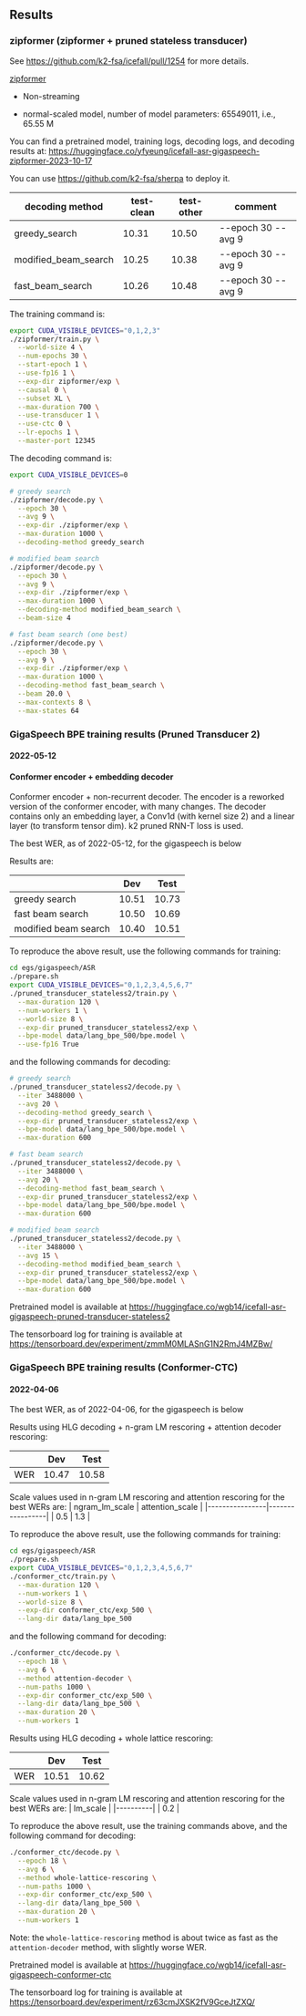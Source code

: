 ## Results
### zipformer (zipformer + pruned stateless transducer)

See <https://github.com/k2-fsa/icefall/pull/1254> for more details.

[zipformer](./zipformer)

- Non-streaming

- normal-scaled model, number of model parameters: 65549011, i.e., 65.55 M

You can find a pretrained model, training logs, decoding logs, and decoding results at:
<https://huggingface.co/yfyeung/icefall-asr-gigaspeech-zipformer-2023-10-17>

You can use <https://github.com/k2-fsa/sherpa> to deploy it.

| decoding method      | test-clean | test-other | comment            |
|----------------------|------------|------------|--------------------|
| greedy_search        | 10.31      | 10.50      | --epoch 30 --avg 9 |
| modified_beam_search | 10.25      | 10.38      | --epoch 30 --avg 9 |
| fast_beam_search     | 10.26      | 10.48      | --epoch 30 --avg 9 |

The training command is:
```bash
export CUDA_VISIBLE_DEVICES="0,1,2,3"
./zipformer/train.py \
  --world-size 4 \
  --num-epochs 30 \
  --start-epoch 1 \
  --use-fp16 1 \
  --exp-dir zipformer/exp \
  --causal 0 \
  --subset XL \
  --max-duration 700 \
  --use-transducer 1 \
  --use-ctc 0 \
  --lr-epochs 1 \
  --master-port 12345
```

The decoding command is:
```bash
export CUDA_VISIBLE_DEVICES=0

# greedy search
./zipformer/decode.py \
  --epoch 30 \
  --avg 9 \
  --exp-dir ./zipformer/exp \
  --max-duration 1000 \
  --decoding-method greedy_search

# modified beam search
./zipformer/decode.py \
  --epoch 30 \
  --avg 9 \
  --exp-dir ./zipformer/exp \
  --max-duration 1000 \
  --decoding-method modified_beam_search \
  --beam-size 4

# fast beam search (one best)
./zipformer/decode.py \
  --epoch 30 \
  --avg 9 \
  --exp-dir ./zipformer/exp \
  --max-duration 1000 \
  --decoding-method fast_beam_search \
  --beam 20.0 \
  --max-contexts 8 \
  --max-states 64
```

### GigaSpeech BPE training results (Pruned Transducer 2)

#### 2022-05-12

#### Conformer encoder + embedding decoder

Conformer encoder + non-recurrent decoder. The encoder is a
reworked version of the conformer encoder, with many changes. The
decoder contains only an embedding layer, a Conv1d (with kernel
size 2) and a linear layer (to transform tensor dim). k2 pruned
RNN-T loss is used.

The best WER, as of 2022-05-12, for the gigaspeech is below

Results are:

|                      |  Dev  | Test  |
|----------------------|-------|-------|
|    greedy search     | 10.51 | 10.73 |
|   fast beam search   | 10.50 | 10.69 |
| modified beam search | 10.40 | 10.51 |

To reproduce the above result, use the following commands for training:

```bash
cd egs/gigaspeech/ASR
./prepare.sh
export CUDA_VISIBLE_DEVICES="0,1,2,3,4,5,6,7"
./pruned_transducer_stateless2/train.py \
  --max-duration 120 \
  --num-workers 1 \
  --world-size 8 \
  --exp-dir pruned_transducer_stateless2/exp \
  --bpe-model data/lang_bpe_500/bpe.model \
  --use-fp16 True
```

and the following commands for decoding:

```bash
# greedy search
./pruned_transducer_stateless2/decode.py \
  --iter 3488000 \
  --avg 20 \
  --decoding-method greedy_search \
  --exp-dir pruned_transducer_stateless2/exp \
  --bpe-model data/lang_bpe_500/bpe.model \
  --max-duration 600

# fast beam search
./pruned_transducer_stateless2/decode.py \
  --iter 3488000 \
  --avg 20 \
  --decoding-method fast_beam_search \
  --exp-dir pruned_transducer_stateless2/exp \
  --bpe-model data/lang_bpe_500/bpe.model \
  --max-duration 600

# modified beam search
./pruned_transducer_stateless2/decode.py \
  --iter 3488000 \
  --avg 15 \
  --decoding-method modified_beam_search \
  --exp-dir pruned_transducer_stateless2/exp \
  --bpe-model data/lang_bpe_500/bpe.model \
  --max-duration 600
```

Pretrained model is available at
<https://huggingface.co/wgb14/icefall-asr-gigaspeech-pruned-transducer-stateless2>

The tensorboard log for training is available at
<https://tensorboard.dev/experiment/zmmM0MLASnG1N2RmJ4MZBw/>

### GigaSpeech BPE training results (Conformer-CTC)

#### 2022-04-06

The best WER, as of 2022-04-06, for the gigaspeech is below

Results using HLG decoding + n-gram LM rescoring + attention decoder rescoring:

|     |  Dev  | Test  |
|-----|-------|-------|
| WER | 10.47 | 10.58 |

Scale values used in n-gram LM rescoring and attention rescoring for the best WERs are:
| ngram_lm_scale | attention_scale |
|----------------|-----------------|
|      0.5       |       1.3       |


To reproduce the above result, use the following commands for training:

```bash
cd egs/gigaspeech/ASR
./prepare.sh
export CUDA_VISIBLE_DEVICES="0,1,2,3,4,5,6,7"
./conformer_ctc/train.py \
  --max-duration 120 \
  --num-workers 1 \
  --world-size 8 \
  --exp-dir conformer_ctc/exp_500 \
  --lang-dir data/lang_bpe_500
```

and the following command for decoding:

```bash
./conformer_ctc/decode.py \
  --epoch 18 \
  --avg 6 \
  --method attention-decoder \
  --num-paths 1000 \
  --exp-dir conformer_ctc/exp_500 \
  --lang-dir data/lang_bpe_500 \
  --max-duration 20 \
  --num-workers 1
```

Results using HLG decoding + whole lattice rescoring:

|     |  Dev  | Test  |
|-----|-------|-------|
| WER | 10.51 | 10.62 |

Scale values used in n-gram LM rescoring and attention rescoring for the best WERs are:
| lm_scale |
|----------|
|   0.2    |

To reproduce the above result, use the training commands above, and the following command for decoding:

```bash
./conformer_ctc/decode.py \
  --epoch 18 \
  --avg 6 \
  --method whole-lattice-rescoring \
  --num-paths 1000 \
  --exp-dir conformer_ctc/exp_500 \
  --lang-dir data/lang_bpe_500 \
  --max-duration 20 \
  --num-workers 1
```
Note: the `whole-lattice-rescoring` method is about twice as fast as the `attention-decoder` method, with slightly worse WER.

Pretrained model is available at
<https://huggingface.co/wgb14/icefall-asr-gigaspeech-conformer-ctc>

The tensorboard log for training is available at
<https://tensorboard.dev/experiment/rz63cmJXSK2fV9GceJtZXQ/>
